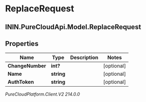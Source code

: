 # ReplaceRequest

## ININ.PureCloudApi.Model.ReplaceRequest

## Properties

|Name | Type | Description | Notes|
|------------ | ------------- | ------------- | -------------|
| **ChangeNumber** | **int?** |  | [optional] |
| **Name** | **string** |  | [optional] |
| **AuthToken** | **string** |  | [optional] |



_PureCloudPlatform.Client.V2 214.0.0_

